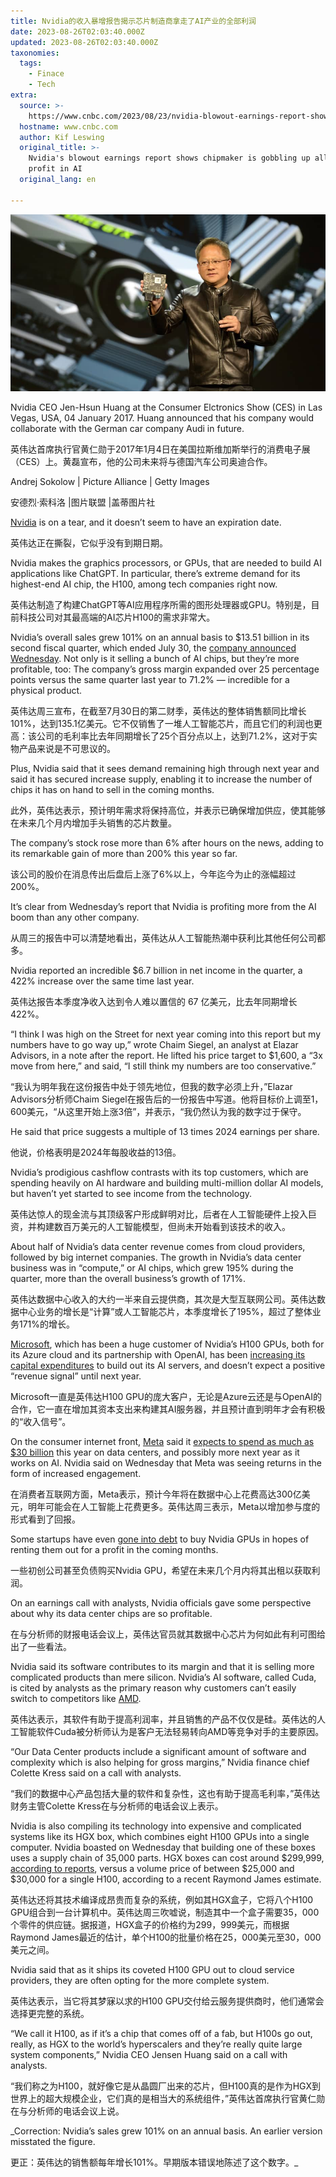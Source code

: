 ```yaml
---
title: Nvidia的收入暴增报告揭示芯片制造商拿走了AI产业的全部利润
date: 2023-08-26T02:03:40.000Z
updated: 2023-08-26T02:03:40.000Z
taxonomies:
  tags:
    - Finace
    - Tech
extra:
  source: >-
    https://www.cnbc.com/2023/08/23/nvidia-blowout-earnings-report-shows-chipmaker-grabbing-all-ai-profits.html?utm_source=tldrnewsletter
  hostname: www.cnbc.com
  author: Kif Leswing
  original_title: >-
    Nvidia's blowout earnings report shows chipmaker is gobbling up all the
    profit in AI
  original_lang: en

---
```


![Nvidia CEO Jen-Hsun Huang at the Consumer Elctronics Show (CES) in Las Vegas, USA, 04 January 2017. Huang announced that his company would collaborate with the German car company Audi in future.](107072705-1654689317450-gettyimages-1041948482-87192795.jpeg)

Nvidia CEO Jen-Hsun Huang at the Consumer Elctronics Show (CES) in Las Vegas, USA, 04 January 2017. Huang announced that his company would collaborate with the German car company Audi in future.  

英伟达首席执行官黄仁勋于2017年1月4日在美国拉斯维加斯举行的消费电子展（CES）上。黄磊宣布，他的公司未来将与德国汽车公司奥迪合作。

Andrej Sokolow | Picture Alliance | Getty Images  

安德烈·索科洛 |图片联盟 |盖蒂图片社

[Nvidia](https://www.cnbc.com/quotes/NVDA/) is on a tear, and it doesn’t seem to have an expiration date.  

英伟达正在撕裂，它似乎没有到期日期。

Nvidia makes the graphics processors, or GPUs, that are needed to build AI applications like ChatGPT. In particular, there’s extreme demand for its highest-end AI chip, the H100, among tech companies right now.  

英伟达制造了构建ChatGPT等AI应用程序所需的图形处理器或GPU。特别是，目前科技公司对其最高端的AI芯片H100的需求非常大。

Nvidia’s overall sales grew 101% on an annual basis to $13.51 billion in its second fiscal quarter, which ended July 30, the [company announced Wednesday](https://www.cnbc.com/2023/08/23/nvidia-nvda-earnings-report-q2-2024.html). Not only is it selling a bunch of AI chips, but they’re more profitable, too: The company’s gross margin expanded over 25 percentage points versus the same quarter last year to 71.2% — incredible for a physical product.  

英伟达周三宣布，在截至7月30日的第二财季，英伟达的整体销售额同比增长101%，达到135.1亿美元。它不仅销售了一堆人工智能芯片，而且它们的利润也更高：该公司的毛利率比去年同期增长了25个百分点以上，达到71.2%，这对于实物产品来说是不可思议的。

Plus, Nvidia said that it sees demand remaining high through next year and said it has secured increase supply, enabling it to increase the number of chips it has on hand to sell in the coming months.  

此外，英伟达表示，预计明年需求将保持高位，并表示已确保增加供应，使其能够在未来几个月内增加手头销售的芯片数量。

The company’s stock rose more than 6% after hours on the news, adding to its remarkable gain of more than 200% this year so far.  

该公司的股价在消息传出后盘后上涨了6%以上，今年迄今为止的涨幅超过200%。

It’s clear from Wednesday’s report that Nvidia is profiting more from the AI boom than any other company.  

从周三的报告中可以清楚地看出，英伟达从人工智能热潮中获利比其他任何公司都多。

Nvidia reported an incredible $6.7 billion in net income in the quarter, a 422% increase over the same time last year.  

英伟达报告本季度净收入达到令人难以置信的 67 亿美元，比去年同期增长 422%。

“I think I was high on the Street for next year coming into this report but my numbers have to go way up,” wrote Chaim Siegel, an analyst at Elazar Advisors, in a note after the report. He lifted his price target to $1,600, a “3x move from here,” and said, “I still think my numbers are too conservative.”  

“我认为明年我在这份报告中处于领先地位，但我的数字必须上升，”Elazar Advisors分析师Chaim Siegel在报告后的一份报告中写道。他将目标价上调至1，600美元，“从这里开始上涨3倍”，并表示，“我仍然认为我的数字过于保守。

He said that price suggests a multiple of 13 times 2024 earnings per share.  

他说，价格表明是2024年每股收益的13倍。

Nvidia’s prodigious cashflow contrasts with its top customers, which are spending heavily on AI hardware and building multi-million dollar AI models, but haven’t yet started to see income from the technology.  

英伟达惊人的现金流与其顶级客户形成鲜明对比，后者在人工智能硬件上投入巨资，并构建数百万美元的人工智能模型，但尚未开始看到该技术的收入。

About half of Nvidia’s data center revenue comes from cloud providers, followed by big internet companies. The growth in Nvidia’s data center business was in “compute,” or AI chips, which grew 195% during the quarter, more than the overall business’s growth of 171%.  

英伟达数据中心收入的大约一半来自云提供商，其次是大型互联网公司。英伟达数据中心业务的增长是“计算”或人工智能芯片，本季度增长了195%，超过了整体业务171%的增长。

[Microsoft](https://www.cnbc.com/quotes/MSFT/), which has been a huge customer of Nvidia’s H100 GPUs, both for its Azure cloud and its partnership with OpenAI, has been [increasing its capital expenditures](https://www.cnbc.com/2023/07/26/microsoft-stock-falls-as-analysts-digest-a-delayed-ai-ramp.html) to build out its AI servers, and doesn’t expect a positive “revenue signal” until next year.  

Microsoft一直是英伟达H100 GPU的庞大客户，无论是Azure云还是与OpenAI的合作，它一直在增加其资本支出来构建其AI服务器，并且预计直到明年才会有积极的“收入信号”。

On the consumer internet front, [Meta](https://www.cnbc.com/quotes/META/) said it [expects to spend as much as $30 billion](https://www.cnbc.com/2023/07/26/meta-to-report-second-quarter-earnings-after-the-bell.html) this year on data centers, and possibly more next year as it works on AI. Nvidia said on Wednesday that Meta was seeing returns in the form of increased engagement.  

在消费者互联网方面，Meta表示，预计今年将在数据中心上花费高达300亿美元，明年可能会在人工智能上花费更多。英伟达周三表示，Meta以增加参与度的形式看到了回报。

Some startups have even [gone into debt](https://www.cnbc.com/2023/06/01/microsoft-inks-deal-with-coreweave-to-meet-openai-cloud-demand.html) to buy Nvidia GPUs in hopes of renting them out for a profit in the coming months.  

一些初创公司甚至负债购买Nvidia GPU，希望在未来几个月内将其出租以获取利润。

On an earnings call with analysts, Nvidia officials gave some perspective about why its data center chips are so profitable.  

在与分析师的财报电话会议上，英伟达官员就其数据中心芯片为何如此有利可图给出了一些看法。

Nvidia said its software contributes to its margin and that it is selling more complicated products than mere silicon. Nvidia’s AI software, called Cuda, is cited by analysts as the primary reason why customers can’t easily switch to competitors like [AMD](https://www.cnbc.com/quotes/AMD/).  

英伟达表示，其软件有助于提高利润率，并且销售的产品不仅仅是硅。英伟达的人工智能软件Cuda被分析师认为是客户无法轻易转向AMD等竞争对手的主要原因。

“Our Data Center products include a significant amount of software and complexity which is also helping for gross margins,” Nvidia finance chief Colette Kress said on a call with analysts.  

“我们的数据中心产品包括大量的软件和复杂性，这也有助于提高毛利率，”英伟达财务主管Colette Kress在与分析师的电话会议上表示。

Nvidia is also compiling its technology into expensive and complicated systems like its HGX box, which combines eight H100 GPUs into a single computer. Nvidia boasted on Wednesday that building one of these boxes uses a supply chain of 35,000 parts. HGX boxes can cost around $299,999, [according to reports](https://www.servethehome.com/graphcore-celebrates-a-stunning-loss-at-mlperf-training-v1-0/2/), versus a volume price of between $25,000 and $30,000 for a single H100, according to a recent Raymond James estimate.  

英伟达还将其技术编译成昂贵而复杂的系统，例如其HGX盒子，它将八个H100 GPU组合到一台计算机中。英伟达周三吹嘘说，制造其中一个盒子需要35，000个零件的供应链。据报道，HGX盒子的价格约为299，999美元，而根据Raymond James最近的估计，单个H100的批量价格在25，000美元至30，000美元之间。

Nvidia said that as it ships its coveted H100 GPU out to cloud service providers, they are often opting for the more complete system.  

英伟达表示，当它将其梦寐以求的H100 GPU交付给云服务提供商时，他们通常会选择更完整的系统。

“We call it H100, as if it’s a chip that comes off of a fab, but H100s go out, really, as HGX to the world’s hyperscalers and they’re really quite large system components,” Nvidia CEO Jensen Huang said on a call with analysts.  

“我们称之为H100，就好像它是从晶圆厂出来的芯片，但H100真的是作为HGX到世界上的超大规模企业，它们真的是相当大的系统组件，”英伟达首席执行官黄仁勋在与分析师的电话会议上说。

_Correction: Nvidia’s sales grew 101% on an annual basis. An earlier version misstated the figure.  

更正：英伟达的销售额每年增长101%。早期版本错误地陈述了这个数字。_
